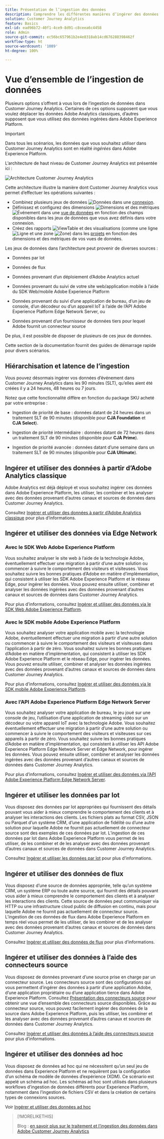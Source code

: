 ```yaml
---
title: Présentation de l’ingestion des données
description: Comprendre les différentes manières d’ingérer des données dans Customer Journey Analytics
solution: Customer Journey Analytics
feature: Basics
exl-id: ead96b72-40f1-4ce9-8d91-c8ceea6c4458
role: Admin
source-git-commit: ec56bc657961b2e4e8318ab14cd676288398462f
workflow-type: ht
source-wordcount: '1089'
ht-degree: 100%

---
```


# Vue d’ensemble de l’ingestion de données

Plusieurs options s’offrent à vous lors de l’ingestion de données dans Customer Journey Analytics. Certaines de ces options supposent que vous voulez déplacer les données Adobe Analytics classiques, d’autres supposent que vous utilisez des données ingérées dans Adobe Experience Platform.

>[!IMPORTANT]
>
>Dans tous les scénarios, les données que vous souhaitez _utiliser_ dans Customer Journey Analytics sont en réalité _ingérées_ dans Adobe Experience Platform.


L’architecture de haut niveau de Customer Journey Analytics est présentée ici :

![Architecture Customer Journey Analytics](/help/getting-started/assets/cja-overview.svg)

Cette architecture illustre la manière dont Customer Journey Analytics vous permet d’effectuer les opérations suivantes :

* Combinez plusieurs jeux de données ![Données](/help/assets/icons/Data.svg) dans une [connexion](/help/connections/overview.md).
* Définissez et configurez des dimensions ![Dimensions](/help/assets/icons/Dimensions.svg) et des métriques ![Événement](/help/assets/icons/Event.svg) dans une [vue de données](/help/data-views/data-views.md) en fonction des champs disponibles dans les jeux de données que vous avez définis dans votre connexion.
* Créez des rapports ![ViewTable](/help/assets/icons/ViewTable.svg) et des visualisations (comme une ligne ![Ligne](/help/assets/icons/GraphTrend.svg) et une zone ![Zone](/help/assets/icons/GraphAreaStacked.svg)) dans les [projets](/help/analysis-workspace/home.md) en fonction des dimensions et des métriques de vos vues de données.

Les jeux de données dans l’architecture peut provenir de diverses sources :

* Données par lot

* Données de flux

* Données provenant d’un déploiement d’Adobe Analytics actuel

* Données provenant du suivi de votre site web/application mobile à l’aide du SDK Web/mobile Adobe Experience Platform

* Données provenant du suivi d’une application de bureau, d’un jeu de console, d’un décodeur ou d’un appareil IoT à l’aide de l’API Adobe Experience Platform Edge Network Server, ou

* Données provenant d’un fournisseur de données tiers pour lequel Adobe fournit un connecteur source

De plus, il est possible de disposer de plusieurs de ces jeux de données.

Cette section de la documentation fournit des guides de démarrage rapide pour divers scénarios.

## Hiérarchisation et latence de l’ingestion

Vous pouvez désormais ingérer vos données d’événement dans Customer Journey Analytics dans les 90 minutes (SLT), qu’elles aient été créées il y a 24 heures, 48 heures ou 7 jours.

Notez que cette fonctionnalité diffère en fonction du package SKU acheté par votre entreprise :

* Ingestion de priorité de base : données datant de 24 heures dans un traitement SLT de 90 minutes (disponible pour **CJA Foundation** et **CJA Select**).

* Ingestion de priorité intermédiaire : données datant de 72 heures dans un traitement SLT de 90 minutes (disponible pour **CJA Prime**).

* Ingestion de priorité avancée : données datant d’une semaine dans un traitement SLT de 90 minutes (disponible pour **CJA Ultimate**).

## Ingérer et utiliser des données à partir d’Adobe Analytics classique

Adobe Analytics est déjà déployé et vous souhaitez ingérer ces données dans Adobe Experience Platform, les utiliser, les combiner et les analyser avec des données provenant d’autres canaux et sources de données dans Customer Journey Analytics.

Consultez [Ingérer et utiliser des données à partir d’Adobe Analytics classique](./analytics.md) pour plus d’informations.


## Ingérer et utiliser des données via Edge Network

### Avec le SDK Web Adobe Experience Platform

Vous souhaitez analyser le site web à l’aide de la technologie Adobe, éventuellement effectuer une migration à partir d’une autre solution ou commencer à suivre le comportement des visiteurs et visiteuses. Vous souhaitez suivre les bonnes pratiques d’Adobe en matière d’implémentation, qui consistent à utiliser les SDK Adobe Experience Platform et le réseau Edge, pour ingérer les données. Vous pouvez ensuite utiliser, combiner et analyser les données ingérées avec des données provenant d’autres canaux et sources de données dans Customer Journey Analytics.

Pour plus d’informations, consultez [Ingérer et utiliser des données via le SDK Web Adobe Experience Platform](./aepwebsdk.md).

### Avec le SDK mobile Adobe Experience Platform

Vous souhaitez analyser votre application mobile avec la technologie Adobe, éventuellement effectuer une migration à partir d’une autre solution ou commencer à suivre le comportement des visiteurs et visiteuses dans l’application à partir de zéro. Vous souhaitez suivre les bonnes pratiques d’Adobe en matière d’implémentation, qui consistent à utiliser les SDK Adobe Experience Platform et le réseau Edge, pour ingérer les données. Vous pouvez ensuite utiliser, combiner et analyser les données ingérées avec des données provenant d’autres canaux et sources de données dans Customer Journey Analytics.

Pour plus d’informations, consultez [Ingérer et utiliser des données via le SDK mobile Adobe Experience Platform](./aepmobilesdk.md).

### Avec l’API Adobe Experience Platform Edge Network Server

Vous souhaitez analyser votre application de bureau, le jeu joué sur une console de jeu, l’utilisation d’une application de streaming vidéo sur un décodeur ou votre appareil IoT avec la technologie Adobe. Vous souhaitez éventuellement effectuer une migration à partir d’une autre solution ou commencer à suivre le comportement des visiteurs et visiteuses sur ces appareils à partir de zéro. Vous souhaitez suivre les bonnes pratiques d’Adobe en matière d’implémentation, qui consistent à utiliser les API Adobe Experience Platform Edge Network Server et Edge Network, pour ingérer les données. Vous pouvez ensuite utiliser, combiner et analyser les données ingérées avec des données provenant d’autres canaux et sources de données dans Customer Journey Analytics.

Pour plus d’informations, consultez [Ingérer et utiliser des données via l’API Adobe Experience Platform Edge Network Server](./serverapi.md).

## Ingérer et utiliser les données par lot

Vous disposez des données par lot appropriées qui fournissent des détails pouvant vous aider à mieux comprendre le comportement des clients et à analyser les interactions des clients. Les fichiers plats au format CSV, JSON ou Parquet d’un système CRM, d’une application de fidélité ou d’une autre solution pour laquelle Adobe ne fournit pas actuellement de connecteur source sont des exemples de ces données par lot. L’ingestion de ces données par lot dans Adobe Experience Platform vous permet de les utiliser, de les combiner et de les analyser avec des données provenant d’autres canaux et sources de données dans Customer Journey Analytics.

Consultez [Ingérer et utiliser les données par lot](./batch.md) pour plus d’informations.

## Ingérer et utiliser des données de flux

Vous disposez d’une source de données appropriée, telle qu’un système CRM, un système ERP ou toute autre source, qui fournit des détails pouvant vous aider à mieux comprendre le comportement des clients et à analyser les interactions des clients. Cette source de données peut communiquer via HTTP ou une infrastructure cloud public de diffusion en continu, mais pour laquelle Adobe ne fournit pas actuellement de connecteur source. L’ingestion de ces données de flux dans Adobe Experience Platform en temps réel vous permet de les utiliser, de les combiner et de les analyser avec des données provenant d’autres canaux et sources de données dans Customer Journey Analytics.

Consultez [Ingérer et utiliser des données de flux](./streaming.md) pour plus d’informations.

## Ingérer et utiliser des données à l’aide des connecteurs source

Vous disposez de données provenant d’une source prise en charge par un connecteur source. Les connecteurs source sont des configurations qui vous permettent d’ingérer des données à partir d’une application Adobe, d’une application propriétaire ou d’une application tierce dans Adobe Experience Platform. Consultez [Présentation des connecteurs source](https://experienceleague.adobe.com/docs/experience-platform/sources/home.html?lang=fr) pour obtenir une vue d’ensemble des connecteurs source disponibles. Grâce au connecteur source, vous pouvez facilement ingérer des données de la source dans Adobe Experience Platform, puis les utiliser, les combiner et les analyser avec des données provenant d’autres canaux et sources de données dans Customer Journey Analytics.

Consultez [Ingérer et utiliser des données à l’aide des connecteurs source](./sources.md) pour plus d’informations.

## Ingérer et utiliser des données ad hoc

Vous disposez de données ad hoc qui ne nécessitent qu’un seul jeu de données dans Experience Platform et ne requièrent pas la configuration d’un schéma de modèle de données d’expérience (XDM). Ce scénario est appelé un schéma ad hoc. Les schémas ad hoc sont utilisés dans plusieurs workflows d’ingestion de données différents pour Experience Platform, notamment dans l’ingestion de fichiers CSV et dans la création de certains types de connexions sources.

Voir [ Ingérer et utiliser des données ad hoc](./adhoc.md)

>[!MORELIKETHIS]
>
>Blog : [en savoir plus sur le traitement et l’ingestion des données dans Adobe Customer Journey Analytics](https://experienceleaguecommunities.adobe.com/t5/adobe-analytics-blogs/a-closer-look-at-data-processing-amp-ingestion-in-adobe-customer/ba-p/665091)

